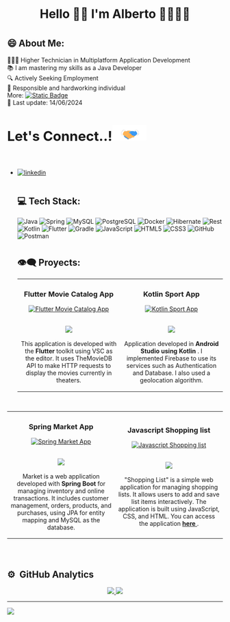 <h1 align="center"> Hello 👋🏻 I'm Alberto 👨🏻‍💻✨</h1>

# <h2>😄 About Me:</h2>
👨🏻‍🎓 Higher Technician in Multiplatform Application Development<br>📚 I am mastering my skills as a Java Developer<br>🔍 Actively Seeking Employment<br>🦾 Responsible and hardworking individual<br> More: <a href="https://drive.google.com/file/d/1A4EKtOlDkg5bmNnCKI9L9Kp3TxZIdOPc/view"><img alt="Static Badge" src="https://img.shields.io/badge/Curriculum-red?logo=readdotcv&logoColor=white"></a><br>📆 Last update: 14/06/2024

## <b> <h2> Let's Connect..!</b><img src="https://github.com/0xAbdulKhalid/0xAbdulKhalid/raw/main/assets/mdImages/handshake.gif" width ="80"></h2>
<br>
<div align='left'>
<ul>
<li>
<a href="https://www.linkedin.com/in/alberto-garcia-gomez" target="_blank">
<img src="https://img.shields.io/badge/linkedin.svg?color=405DE6&style=for-the-badge&logo=linkedin&logoColor=white" alt=linkedin style="margin-bottom: 5px;"/>
</a>
</li>

# <h2>💻 Tech Stack: </h2>
![Java](https://img.shields.io/badge/java-%23ED8B00.svg?style=for-the-badge&logo=openjdk&logoColor=white) 
![Spring](https://img.shields.io/badge/Spring_Boot-F2F4F9?style=for-the-badge&logo=spring-boot) 
![MySQL](https://img.shields.io/badge/mysql-4479A1.svg?style=for-the-badge&logo=mysql&logoColor=white)
![PostgreSQL](https://img.shields.io/badge/PostgreSQL-316192?style=for-the-badge&logo=postgresql&logoColor=white)
![Docker](https://img.shields.io/badge/Docker-2CA5E0?style=for-the-badge&logo=docker&logoColor=white)
![Hibernate](https://img.shields.io/badge/Hibernate-59666C?style=for-the-badge&logo=Hibernate&logoColor=white)
![Rest](https://img.shields.io/badge/Rest-FF3621?style=for-the-badge&logo=Databricks&logoColor=white)
![Kotlin](https://img.shields.io/badge/kotlin-%237F52FF.svg?style=for-the-badge&logo=kotlin&logoColor=white) 
![Flutter](https://img.shields.io/badge/Flutter-02569B?style=for-the-badge&logo=flutter&logoColor=white) 
![Gradle](https://img.shields.io/badge/gradle-02303A?style=for-the-badge&logo=gradle&logoColor=white)
![JavaScript](https://img.shields.io/badge/javascript-%23323330.svg?style=for-the-badge&logo=javascript&logoColor=%23F7DF1E) 
![HTML5](https://img.shields.io/badge/html5-%23E34F26.svg?style=for-the-badge&logo=html5&logoColor=white) 
![CSS3](https://img.shields.io/badge/css3-%231572B6.svg?style=for-the-badge&logo=css3&logoColor=white) 
![GitHub](https://img.shields.io/badge/github-%23121011.svg?style=for-the-badge&logo=github&logoColor=white)
![Postman](https://img.shields.io/badge/Postman-FF6C37?style=for-the-badge&logo=Postman&logoColor=white)


# <h2>👁‍🗨 Proyects: </h2>
<table>
<tr>
<td width="50%">
<h3 align="center">Flutter Movie Catalog App</h3>
<div align="center">
<a href="https://github.com/albingg98/Flutter_MovieCatalog.git" target="_blank"><img src="https://github.com/albingg98/albingg98/assets/77321072/c1ccc432-ac85-40a0-b466-ca9325553829" width="400" alt="Flutter Movie Catalog App"></a>
<p>
  <br>
<a href="https://github.com/albingg98/Flutter_MovieCatalog.git" target="_blank">
<img src="https://img.shields.io/badge/CODE-ff9?style=for-the-badge&logo=github&logoColor=black">
</a>
</p>
<p>This application is developed with the <Strong> Flutter </Strong> toolkit using VSC as the editor. It uses TheMovieDB API to make HTTP requests to display the movies currently in theaters.</p>
</div>
                                                                                      
</td>

<td width="50%">
<h3 align="center">Kotlin Sport App</h3>
<div align="center">                                       
<a href="https://github.com/albingg98/Android_BeYourBest.git" target="_blank"><img src="https://github.com/albingg98/albingg98/assets/77321072/df6b3978-0d7d-4957-ab8d-28f7354f64cd" width="400" alt="Kotlin Sport App"></a>
<br>
<p>
  <br>
<a href="https://github.com/albingg98/Android_BeYourBest.git" target="_blank">
<img src="https://img.shields.io/badge/CODE-80ffaa?style=for-the-badge&logo=github&logoColor=black">
</a>
</p>
</p>Application developed in <Strong> Android Studio using Kotlin </Strong>. I implemented Firebase to use its services such as Authentication and Database. I also used a geolocation algorithm.</p>
</div>                                                             
</table>                                                                                 
</div>
<br>

<table>
<tr>
<td width="50%">
<h3 align="center">Spring Market App</h3>
<div align="center">
<a href="https://github.com/albingg98/market.git" target="_blank"><img src="https://github.com/user-attachments/assets/c759c5af-2927-4a89-9aaa-7b3b26c2dbb4" width="400" alt="Spring Market App"></a>
<p>
  <br>
<a href="https://github.com/albingg98/market.git" target="_blank">
<img src="https://img.shields.io/badge/CODE-80ffaa?style=for-the-badge&logo=github&logoColor=black">
</a>
</p>
<p>Market is a web application developed with <Strong>Spring Boot</Strong> for managing inventory and online transactions. It includes customer management, orders, products, and purchases, using JPA for entity mapping and MySQL as the database.</p>

</div>
                                                                                      
</td>       

<td width="50%">
<h3 align="center">Javascript Shopping list</h3>
<div align="center">
<a href="https://github.com/albingg98/ListaCompraJS.git" target="_blank"><img src="https://github.com/user-attachments/assets/fd2a8486-b567-40d4-9cf5-2414b924d74d" width="400" alt="Javascript Shopping list"></a>
<p>
  <br>
<a href="https://github.com/albingg98/ListaCompraJS.git" target="_blank">
<img src="https://img.shields.io/badge/CODE-ff9?style=for-the-badge&logo=github&logoColor=black">
</a>
</p>
<p>"Shopping List" is a simple web application for managing shopping lists. It allows users to add and save list items interactively. The application is built using JavaScript, CSS, and HTML. You can access the application <a href="https://silly-ardinghelli-affa9f.netlify.app/" target="_blank"> <Strong> here </Strong></a>.</p>

</div>
                                                                                      
</td>  
</table>                                                                                 
</div>
<br>

# <h2>⚙️ &nbsp;GitHub Analytics</h2>
<p align="center">
<a href="https://github.com/albingg98">
  <img height="180em" src="https://github-readme-stats-eight-theta.vercel.app/api?username=albingg98&show_icons=true&theme=algolia&include_all_commits=true&count_private=true"/>
  <img height="180em" src="https://github-readme-stats-eight-theta.vercel.app/api/top-langs/?username=albingg98&layout=compact&langs_count=8&theme=algolia"/>
</a>
</p>

---
[![](https://visitcount.itsvg.in/api?id=albingg98&icon=0&color=1)](https://visitcount.itsvg.in)
